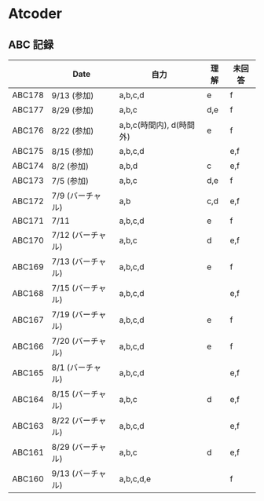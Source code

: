 # Atcoder

## ABC 記録

|        | Date              | 自力    | 理解 | 未回答 |
| ------ | ----------------- | ------- | ---- | ------ |
| ABC178 | 9/13 (参加)       | a,b,c,d | e    | f      |
| ABC177 | 8/29 (参加)       | a,b,c   | d,e  | f      |
| ABC176 | 8/22 (参加)       | a,b,c(時間内), d(時間外) | e | f |
| ABC175 | 8/15 (参加)       | a,b,c,d |      | e,f    |
| ABC174 | 8/2 (参加)        | a,b,d   | c    | e,f    |
| ABC173 | 7/5 (参加)        | a,b,c   | d,e  | f      |
| ABC172 | 7/9 (バーチャル)  | a,b     | c,d  | e,f    |
| ABC171 | 7/11              | a,b,c,d | e    | f      |
| ABC170 | 7/12 (バーチャル) | a,b,c   | d    | e,f    |
| ABC169 | 7/13 (バーチャル) | a,b,c,d | e    | f      |
| ABC168 | 7/15 (バーチャル) | a,b,c,d |      | e,f    |
| ABC167 | 7/19 (バーチャル) | a,b,c,d | e    | f      |
| ABC166 | 7/20 (バーチャル) | a,b,c,d | e    | f      |
| ABC165 | 8/1  (バーチャル) | a,b,c,d |      | e,f    |
| ABC164 | 8/15 (バーチャル) | a,b,c   | d    | e,f    |
| ABC163 | 8/22 (バーチャル) | a,b,c,d |      | e,f    |
| ABC161 | 8/29 (バーチャル) | a,b,c   | d    | e,f    |
| ABC160 | 9/13 (バーチャル) | a,b,c,d,e |    | f      |
